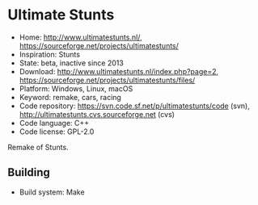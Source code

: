 # Ultimate Stunts

- Home: http://www.ultimatestunts.nl/, https://sourceforge.net/projects/ultimatestunts/
- Inspiration: Stunts
- State: beta, inactive since 2013
- Download: http://www.ultimatestunts.nl/index.php?page=2, https://sourceforge.net/projects/ultimatestunts/files/
- Platform: Windows, Linux, macOS
- Keyword: remake, cars, racing
- Code repository: https://svn.code.sf.net/p/ultimatestunts/code (svn), http://ultimatestunts.cvs.sourceforge.net (cvs)
- Code language: C++
- Code license: GPL-2.0

Remake of Stunts.

## Building

- Build system: Make

